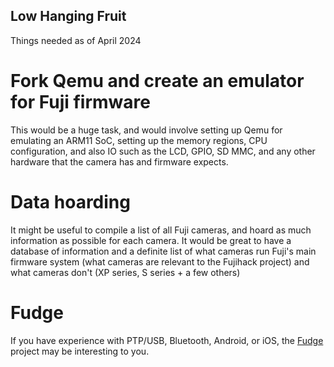 ## Low Hanging Fruit
Things needed as of April 2024
# Fork Qemu and create an emulator for Fuji firmware
This would be a huge task, and would involve setting up Qemu for emulating an ARM11 SoC, setting up the memory regions, CPU configuration, and also IO such as the LCD, GPIO, SD MMC,
and any other hardware that the camera has and firmware expects.
# Data hoarding
It might be useful to compile a list of all Fuji cameras, and hoard as much information as possible for each camera. It would be great to have a database of information and a definite list of what cameras
run Fuji's main firmware system (what cameras are relevant to the Fujihack project) and what cameras don't (XP series, S series + a few others)

# Fudge
If you have experience with PTP/USB, Bluetooth, Android, or iOS, the [Fudge](https://github.com/petabyt/fudge) project may be interesting to you.
